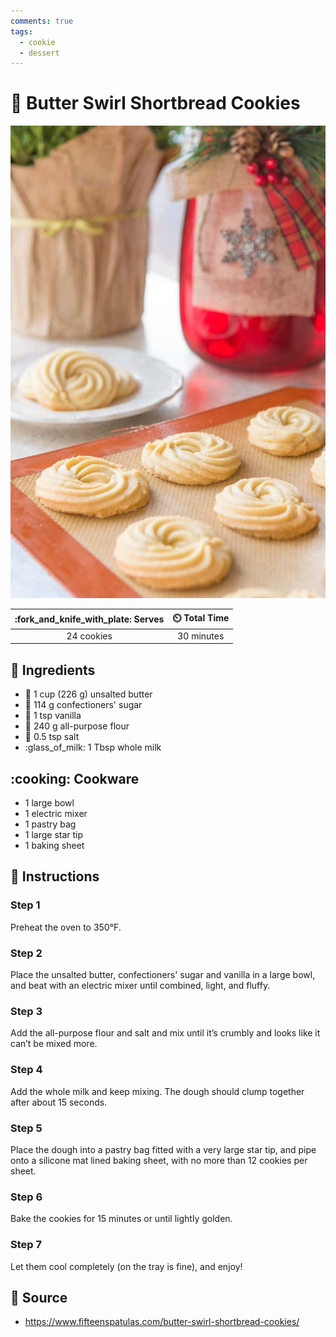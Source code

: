 ```yaml
---
comments: true
tags:
  - cookie
  - dessert
---
```

# :cookie: Butter Swirl Shortbread Cookies

![Butter Swirl Shortbread Cookies](../assets/images/butter-swirl-shortbread-cookies.jpg)

| :fork_and_knife_with_plate: Serves | :timer_clock: Total Time |
|:----------------------------------:|:-----------------------: |
| 24 cookies | 30 minutes |

## :salt: Ingredients

- :butter: 1 cup (226 g) unsalted butter
- :candy: 114 g confectioners' sugar
- :icecream: 1 tsp vanilla
- :ear_of_rice: 240 g all-purpose flour
- :salt: 0.5 tsp salt
- :glass_of_milk: 1 Tbsp whole milk

## :cooking: Cookware

- 1 large bowl
- 1 electric mixer
- 1 pastry bag
- 1 large star tip
- 1 baking sheet

## :pencil: Instructions

### Step 1

Preheat the oven to 350°F.

### Step 2

Place the unsalted butter, confectioners' sugar and vanilla in a large bowl, and beat with an electric mixer until
combined, light, and fluffy.

### Step 3

Add the all-purpose flour and salt and mix until it’s crumbly and looks like it can’t be mixed more.

### Step 4

Add the whole milk and keep mixing. The dough should clump together after about 15 seconds.

### Step 5

Place the dough into a pastry bag fitted with a very large star tip, and pipe onto a silicone mat lined baking sheet,
with no more than 12 cookies per sheet.

### Step 6

Bake the cookies for 15 minutes or until lightly golden.

### Step 7

Let them cool completely (on the tray is fine), and enjoy!

## :link: Source

- <https://www.fifteenspatulas.com/butter-swirl-shortbread-cookies/>
